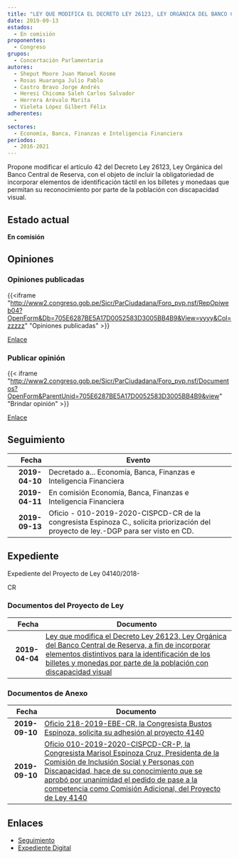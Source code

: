 ```yaml
---
title: "LEY QUE MODIFICA EL DECRETO LEY 26123, LEY ORGÁNICA DEL BANCO CENTRAL DE RESERVA A FIN DE INCORPORAR ELEMENTOS DISTINTIVOS PARA LA IDENTIFICACIÓN DE LOS BILLETES Y MONEDAS POR PARTE DE LA POBLACIÓN CON DISCAPACIDAD VISUAL"
date: 2019-09-13
estados: 
  - En comisión
proponentes: 
  - Congreso
grupos: 
  - Concertación Parlamentaria
autores: 
  - Sheput Moore Juan Manuel Kosme
  - Rosas Huaranga Julio Pablo
  - Castro Bravo Jorge Andrés
  - Heresi Chicoma Saleh Carlos Salvador
  - Herrera Arévalo Marita
  - Violeta López Gilbert Félix
adherentes: 
  - 
sectores: 
  - Economía, Banca, Finanzas e Inteligencia Financiera
periodos: 
  - 2016-2021
---
```


Propone modificar el artículo 42 del Decreto Ley 26123, Ley Orgánica del Banco Central de Reserva, con el objeto de incluir la obligatoriedad de incorporar elementos de identificación táctil en los billetes y monedaas que permitan su reconocimiento por parte de la población con discapacidad visual.


## Estado actual

**En comisión**

## Opiniones

### Opiniones publicadas

{{<iframe "http://www2.congreso.gob.pe/Sicr/ParCiudadana/Foro_pvp.nsf/RepOpiweb04?OpenForm&Db=705E6287BE5A17D0052583D3005BB4B9&View=yyyy&Col=zzzzz" "Opiniones publicadas" >}}

[Enlace](http://www2.congreso.gob.pe/Sicr/ParCiudadana/Foro_pvp.nsf/RepOpiweb04?OpenForm&Db=705E6287BE5A17D0052583D3005BB4B9&View=yyyy&Col=zzzzz)
### Publicar opinión

{{< iframe "http://www2.congreso.gob.pe/Sicr/ParCiudadana/Foro_pvp.nsf/Documentos?OpenForm&ParentUnid=705E6287BE5A17D0052583D3005BB4B9&view" "Brindar opinión" >}}

[Enlace](http://www2.congreso.gob.pe/Sicr/ParCiudadana/Foro_pvp.nsf/Documentos?OpenForm&ParentUnid=705E6287BE5A17D0052583D3005BB4B9&view)

## Seguimiento

| Fecha | Evento |
|------:|--------|
| **2019-04-10** | Decretado a... Economía, Banca, Finanzas e Inteligencia Financiera|
| **2019-04-11** | En comisión Economía, Banca, Finanzas e Inteligencia Financiera|
| **2019-09-13** | Oficio - 010-2019-2020-CISPCD-CR de la congresista Espinoza C., solicita priorización del proyecto de ley.-DGP para ser visto en CD.|


## Expediente

Expediente del Proyecto de Ley 04140/2018-

CR


### Documentos del Proyecto de Ley

| Fecha | Documento |
|------:|--------|
| **2019-04-04** | [Ley que modifica el Decreto Ley 26123, Ley Orgánica del Banco Central de Reserva, a fin de incorporar elementos distintivos para la identificación de los billetes y monedas por parte de la población con discapacidad visual](http://www.leyes.congreso.gob.pe/Documentos/2016_2021/Proyectos_de_Ley_y_de_Resoluciones_Legislativas/PL0414020190404.pdf) |

### Documentos de Anexo

| Fecha | Documento |
|------:|--------|
| **2019-09-10** | [Oficio 218-2019-EBE-CR, la Congresista Bustos Espinoza, solicita su adhesión al proyecto 4140](http://www.leyes.congreso.gob.pe/Documentos/2016_2021/Adhesiones/Proyectos_de_Ley/OFICIO-218-2019-EBE-CR.pdf) |
| **2019-09-10** | [Oficio 010-2019-2020-CISPCD-CR-P, la Congresista Marisol Espinoza Cruz, Presidenta de la Comisión de Inclusión Social y Personas con Discapacidad, hace de su conocimiento que se aprobó por unanimidad el pedido de pase a la competencia como Comisión Adicional, del Proyecto de Ley 4140](http://www.leyes.congreso.gob.pe/Documentos/2016_2021/Oficios/Comisiones_Ordinarias/OFICIO-010-2019-2020-CISPCD-CR-P.pdf) |

## Enlaces 

- [Seguimiento](http://www2.congreso.gob.pe/Sicr/TraDocEstProc/CLProLey2016.nsf/f7fff46988ca05b1052578e100829cc7/176a0fbc2098858b052583d20074a51a?OpenDocument)
- [Expediente Digital](http://www2.congreso.gob.pe/Sicr/TraDocEstProc/CLProLey2016.nsf/f7fff46988ca05b1052578e100829cc7/176a0fbc2098858b052583d20074a51a?OpenDocument&Click=05257FB7005EB655.eb71d0cf91d8294e05256cdf006b5706/$Body/0.1C6C)
